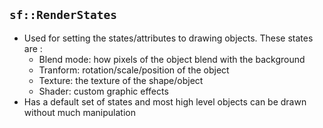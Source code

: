 ## `sf::RenderStates`

* Used for setting the states/attributes to drawing objects. These states are :
  * Blend mode: how pixels of the object blend with the background
  * Tranform: rotation/scale/position of the object
  * Texture: the texture of the shape/object
  * Shader: custom graphic effects
* Has a default set of states and most high level objects can be drawn without much manipulation
